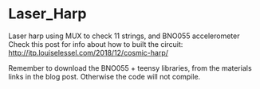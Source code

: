 # Laser_Harp
Laser harp using MUX to check 11 strings, and BNO055 accelerometer
Check this post for info about how to built the circuit:
http://itp.louiselessel.com/2018/12/cosmic-harp/

Remember to download the BNO055 + teensy libraries, from the materials links in the blog post.
Otherwise the code will not compile.
